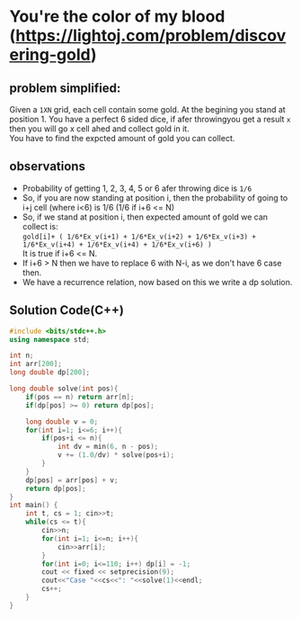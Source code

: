 # You're the color of my blood (https://lightoj.com/problem/discovering-gold)

## problem simplified:
Given a `1XN` grid, each cell contain some gold. At the begining you stand at position 1. You have a perfect 6 sided dice, if afer throwingyou get a result `x` then you will go x cell ahed and collect gold in it. </br>
You have to find the expcted amount of gold you can collect.


## observations
- Probability of getting 1, 2, 3, 4, 5 or 6 afer throwing dice is `1/6`
- So, if you are now standing at position i, then the probability of going to i+j cell (where i<6) is 1/6
    (1/6 if i+6 <= N)
- So, if we stand at position i, then expected amount of gold we can collect is: </br>
    `gold[i]+ ( 1/6*Ex_v(i+1) + 1/6*Ex_v(i+2) + 1/6*Ex_v(i+3) + 1/6*Ex_v(i+4) + 1/6*Ex_v(i+4) + 1/6*Ex_v(i+6) )` </br>
    It is true if i+6 <= N.
- If i+6 > N then we have to replace 6 with N-i, as we don't have 6 case then.
- We have a recurrence  relation, now based on this we write a dp solution.
    



## **Solution Code(C++)**
```C++
#include <bits/stdc++.h>
using namespace std;

int n; 
int arr[200];
long double dp[200];

long double solve(int pos){
    if(pos == n) return arr[n];
    if(dp[pos] >= 0) return dp[pos];

    long double v = 0;
    for(int i=1; i<=6; i++){
        if(pos+i <= n){
            int dv = min(6, n - pos);
            v += (1.0/dv) * solve(pos+i);
        }
    }
    dp[pos] = arr[pos] + v;
    return dp[pos];
}
int main() {
    int t, cs = 1; cin>>t;
    while(cs <= t){
        cin>>n;
        for(int i=1; i<=n; i++){
            cin>>arr[i];
        }
        for(int i=0; i<=110; i++) dp[i] = -1;
        cout << fixed << setprecision(9);
        cout<<"Case "<<cs<<": "<<solve(1)<<endl;
        cs++;
    }
}

